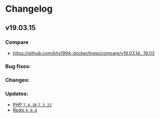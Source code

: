 # Changelog

## v19.03.15

### Compare

* https://github.com/khs1994-docker/lnmp/compare/v19.03.14...19.03

### Bug fixes:

### Changes:

### Updates:

* [PHP `7.4.10` `7.3.22`](https://www.php.net/ChangeLog-7.php#7.4.10)
* [Redis `6.0.8`](https://raw.githubusercontent.com/antirez/redis/6.0/00-RELEASENOTES)
